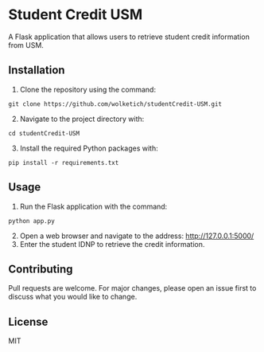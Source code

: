 # Student Credit USM

A Flask application that allows users to retrieve student credit information from USM.

## Installation

1. Clone the repository using the command: 
```
git clone https://github.com/wolketich/studentCredit-USM.git
```
2. Navigate to the project directory with:
```  
cd studentCredit-USM
```
3. Install the required Python packages with:
```
pip install -r requirements.txt
```

## Usage

1. Run the Flask application with the command:
```
python app.py
```
2. Open a web browser and navigate to the address: http://127.0.0.1:5000/
3. Enter the student IDNP to retrieve the credit information.

## Contributing

Pull requests are welcome. For major changes, please open an issue first to discuss what you would like to change.

## License

MIT
